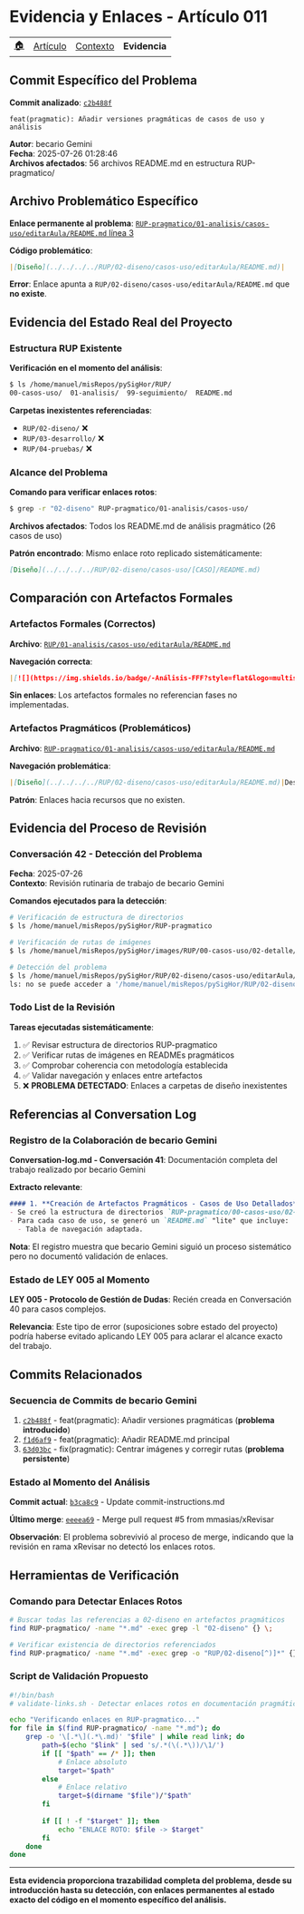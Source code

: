 # Evidencia y Enlaces - Artículo 011

<div align=right>

|||||
|-|-|-|-|
|[🏠️](../README.md)|[Artículo](README.md)|[Contexto](contexto.md) | **Evidencia**

</div>

## Commit Específico del Problema

**Commit analizado**: [`c2b488f`](https://github.com/mmasias/pySigHor/commit/c2b488fcadbbea17a8fbfc859d3fe74792bd00e8)
```
feat(pragmatic): Añadir versiones pragmáticas de casos de uso y análisis
```

**Autor**: becario Gemini  
**Fecha**: 2025-07-26 01:28:46  
**Archivos afectados**: 56 archivos README.md en estructura RUP-pragmatico/

## Archivo Problemático Específico

**Enlace permanente al problema**: 
[`RUP-pragmatico/01-analisis/casos-uso/editarAula/README.md` línea 3](https://github.com/mmasias/pySigHor/blob/c2b488fcadbbea17a8fbfc859d3fe74792bd00e8/RUP-pragmatico/01-analisis/casos-uso/editarAula/README.md#L3)

**Código problemático**:
```markdown
|[Diseño](../../../../RUP/02-diseno/casos-uso/editarAula/README.md)|
```

**Error**: Enlace apunta a `RUP/02-diseno/casos-uso/editarAula/README.md` que **no existe**.

## Evidencia del Estado Real del Proyecto

### Estructura RUP Existente
**Verificación en el momento del análisis**:
```bash
$ ls /home/manuel/misRepos/pySigHor/RUP/
00-casos-uso/  01-analisis/  99-seguimiento/  README.md
```

**Carpetas inexistentes referenciadas**:
- `RUP/02-diseno/` ❌
- `RUP/03-desarrollo/` ❌  
- `RUP/04-pruebas/` ❌

### Alcance del Problema

**Comando para verificar enlaces rotos**:
```bash
$ grep -r "02-diseno" RUP-pragmatico/01-analisis/casos-uso/
```

**Archivos afectados**: Todos los README.md de análisis pragmático (26 casos de uso)

**Patrón encontrado**: Mismo enlace roto replicado sistemáticamente:
```markdown
[Diseño](../../../../RUP/02-diseno/casos-uso/[CASO]/README.md)
```

## Comparación con Artefactos Formales

### Artefactos Formales (Correctos)
**Archivo**: [`RUP/01-analisis/casos-uso/editarAula/README.md`](https://github.com/mmasias/pySigHor/blob/c2b488f/RUP/01-analisis/casos-uso/editarAula/README.md)

**Navegación correcta**:
```markdown
|[![](https://img.shields.io/badge/-Análisis-FFF?style=flat&logo=multisim&logoColor=black)](../README.md)|
```

**Sin enlaces**: Los artefactos formales no referencian fases no implementadas.

### Artefactos Pragmáticos (Problemáticos)
**Archivo**: [`RUP-pragmatico/01-analisis/casos-uso/editarAula/README.md`](https://github.com/mmasias/pySigHor/blob/c2b488f/RUP-pragmatico/01-analisis/casos-uso/editarAula/README.md)

**Navegación problemática**:
```markdown
|[Diseño](../../../../RUP/02-diseno/casos-uso/editarAula/README.md)|Desarrollo|Pruebas|
```

**Patrón**: Enlaces hacia recursos que no existen.

## Evidencia del Proceso de Revisión

### Conversación 42 - Detección del Problema
**Fecha**: 2025-07-26  
**Contexto**: Revisión rutinaria de trabajo de becario Gemini

**Comandos ejecutados para la detección**:
```bash
# Verificación de estructura de directorios
$ ls /home/manuel/misRepos/pySigHor/RUP-pragmatico

# Verificación de rutas de imágenes  
$ ls /home/manuel/misRepos/pySigHor/images/RUP/00-casos-uso/02-detalle/editarAula/

# Detección del problema
$ ls /home/manuel/misRepos/pySigHor/RUP/02-diseno/casos-uso/editarAula/
ls: no se puede acceder a '/home/manuel/misRepos/pySigHor/RUP/02-diseno/casos-uso/editarAula/': No existe el archivo o el directorio
```

### Todo List de la Revisión
**Tareas ejecutadas sistemáticamente**:
1. ✅ Revisar estructura de directorios RUP-pragmatico
2. ✅ Verificar rutas de imágenes en READMEs pragmáticos  
3. ✅ Comprobar coherencia con metodología establecida
4. ✅ Validar navegación y enlaces entre artefactos
5. ❌ **PROBLEMA DETECTADO**: Enlaces a carpetas de diseño inexistentes

## Referencias al Conversation Log

### Registro de la Colaboración de becario Gemini
**Conversation-log.md - Conversación 41**: Documentación completa del trabajo realizado por becario Gemini

**Extracto relevante**:
```markdown
#### 1. **Creación de Artefactos Pragmáticos - Casos de Uso Detallados**
- Se creó la estructura de directorios `RUP-pragmatico/00-casos-uso/02-detalle/`.
- Para cada caso de uso, se generó un `README.md` "lite" que incluye:
  - Tabla de navegación adaptada.
```

**Nota**: El registro muestra que becario Gemini siguió un proceso sistemático pero no documentó validación de enlaces.

### Estado de LEY 005 al Momento
**LEY 005 - Protocolo de Gestión de Dudas**: Recién creada en Conversación 40 para casos complejos.

**Relevancia**: Este tipo de error (suposiciones sobre estado del proyecto) podría haberse evitado aplicando LEY 005 para aclarar el alcance exacto del trabajo.

## Commits Relacionados

### Secuencia de Commits de becario Gemini
1. [`c2b488f`](https://github.com/mmasias/pySigHor/commit/c2b488f) - feat(pragmatic): Añadir versiones pragmáticas (**problema introducido**)
2. [`f1d6af9`](https://github.com/mmasias/pySigHor/commit/f1d6af9) - feat(pragmatic): Añadir README.md principal  
3. [`63d03bc`](https://github.com/mmasias/pySigHor/commit/63d03bc) - fix(pragmatic): Centrar imágenes y corregir rutas (**problema persistente**)

### Estado al Momento del Análisis
**Commit actual**: [`b3ca8c9`](https://github.com/mmasias/pySigHor/commit/b3ca8c9) - Update commit-instructions.md

**Último merge**: [`eeeea69`](https://github.com/mmasias/pySigHor/commit/eeeea69) - Merge pull request #5 from mmasias/xRevisar

**Observación**: El problema sobrevivió al proceso de merge, indicando que la revisión en rama xRevisar no detectó los enlaces rotos.

## Herramientas de Verificación

### Comando para Detectar Enlaces Rotos
```bash
# Buscar todas las referencias a 02-diseno en artefactos pragmáticos
find RUP-pragmatico/ -name "*.md" -exec grep -l "02-diseno" {} \;

# Verificar existencia de directorios referenciados  
find RUP-pragmatico/ -name "*.md" -exec grep -o "RUP/02-diseno[^)]*" {} \; | sort -u
```

### Script de Validación Propuesto
```bash
#!/bin/bash
# validate-links.sh - Detectar enlaces rotos en documentación pragmática

echo "Verificando enlaces en RUP-pragmatico..."
for file in $(find RUP-pragmatico/ -name "*.md"); do
    grep -o '\[.*\](.*\.md)' "$file" | while read link; do
        path=$(echo "$link" | sed 's/.*(\(.*\))/\1/')
        if [[ "$path" == /* ]]; then
            # Enlace absoluto
            target="$path"
        else
            # Enlace relativo
            target=$(dirname "$file")/"$path"
        fi
        
        if [[ ! -f "$target" ]]; then
            echo "ENLACE ROTO: $file -> $target"
        fi
    done
done
```

---

**Esta evidencia proporciona trazabilidad completa del problema, desde su introducción hasta su detección, con enlaces permanentes al estado exacto del código en el momento específico del análisis.**